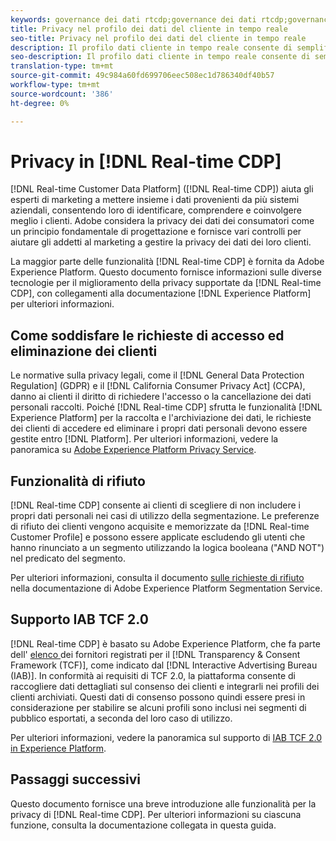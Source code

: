 ```yaml
---
keywords: governance dei dati rtcdp;governance dei dati rtcdp;governance dei dati dei profili dei dati dei clienti in tempo reale;privacy rtcdp;rtcdp privacy
title: Privacy nel profilo dei dati del cliente in tempo reale
seo-title: Privacy nel profilo dei dati del cliente in tempo reale
description: Il profilo dati cliente in tempo reale consente di semplificare il processo di mantenimento delle operazioni sui dati conformi alle normative sulla privacy.
seo-description: Il profilo dati cliente in tempo reale consente di semplificare il processo di mantenimento delle operazioni sui dati conformi alle normative sulla privacy.
translation-type: tm+mt
source-git-commit: 49c984a60fd699706eec508ec1d786340df40b57
workflow-type: tm+mt
source-wordcount: '386'
ht-degree: 0%

---
```



# Privacy in [!DNL Real-time CDP]

[!DNL Real-time Customer Data Platform] ([!DNL Real-time CDP]) aiuta gli esperti di marketing a mettere insieme i dati provenienti da più sistemi aziendali, consentendo loro di identificare, comprendere e coinvolgere meglio i clienti.  Adobe considera la privacy dei dati dei consumatori come un principio fondamentale di progettazione e fornisce vari controlli per aiutare gli addetti al marketing a gestire la privacy dei dati dei loro clienti.

La maggior parte delle funzionalità [!DNL Real-time CDP] è fornita da Adobe Experience Platform. Questo documento fornisce informazioni sulle diverse tecnologie per il miglioramento della privacy supportate da [!DNL Real-time CDP], con collegamenti alla documentazione [!DNL Experience Platform] per ulteriori informazioni.

## Come soddisfare le richieste di accesso ed eliminazione dei clienti

Le normative sulla privacy legali, come il [!DNL General Data Protection Regulation] (GDPR) e il [!DNL California Consumer Privacy Act] (CCPA), danno ai clienti il diritto di richiedere l&#39;accesso o la cancellazione dei dati personali raccolti. Poiché [!DNL Real-time CDP] sfrutta le funzionalità [!DNL Experience Platform] per la raccolta e l&#39;archiviazione dei dati, le richieste dei clienti di accedere ed eliminare i propri dati personali devono essere gestite entro [!DNL Platform]. Per ulteriori informazioni, vedere la panoramica su [ Adobe Experience Platform Privacy Service](../../privacy-service/home.md).

## Funzionalità di rifiuto

[!DNL Real-time CDP] consente ai clienti di scegliere di non includere i propri dati personali nei casi di utilizzo della segmentazione. Le preferenze di rifiuto dei clienti vengono acquisite e memorizzate da [!DNL Real-time Customer Profile] e possono essere applicate escludendo gli utenti che hanno rinunciato a un segmento utilizzando la logica booleana (&quot;AND NOT&quot;) nel predicato del segmento.

Per ulteriori informazioni, consulta il documento [sulle richieste di rifiuto](../../segmentation/honoring-opt-outs.md) nella documentazione di Adobe Experience Platform Segmentation Service.

## Supporto IAB TCF 2.0

[!DNL Real-time CDP] è basato su Adobe Experience Platform, che fa parte dell&#39; [elenco ](https://iabeurope.eu/vendor-list-tcf-v2-0/) dei fornitori registrati per il  [!DNL Transparency & Consent Framework (TCF)], come indicato dal  [!DNL Interactive Advertising Bureau (IAB)]. In conformità ai requisiti di TCF 2.0, la piattaforma consente di raccogliere dati dettagliati sul consenso dei clienti e integrarli nei profili dei clienti archiviati. Questi dati di consenso possono quindi essere presi in considerazione per stabilire se alcuni profili sono inclusi nei segmenti di pubblico esportati, a seconda del loro caso di utilizzo.

Per ulteriori informazioni, vedere la panoramica sul supporto di [IAB TCF 2.0 in  Experience Platform](../../landing/governance-privacy-security/consent/iab/overview.md).

## Passaggi successivi

Questo documento fornisce una breve introduzione alle funzionalità per la privacy di [!DNL Real-time CDP]. Per ulteriori informazioni su ciascuna funzione, consulta la documentazione collegata in questa guida.